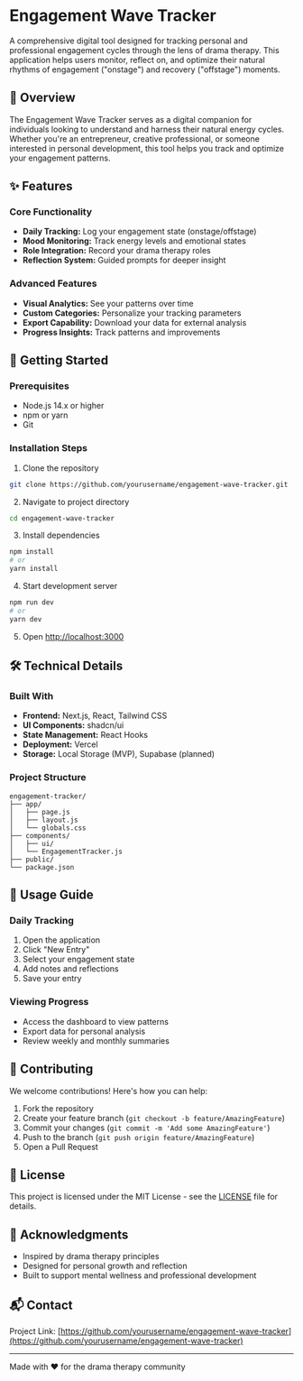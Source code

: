 # Engagement Wave Tracker

A comprehensive digital tool designed for tracking personal and professional engagement cycles through the lens of drama therapy. This application helps users monitor, reflect on, and optimize their natural rhythms of engagement ("onstage") and recovery ("offstage") moments.

## 🌟 Overview

The Engagement Wave Tracker serves as a digital companion for individuals looking to understand and harness their natural energy cycles. Whether you're an entrepreneur, creative professional, or someone interested in personal development, this tool helps you track and optimize your engagement patterns.

## ✨ Features

### Core Functionality
- **Daily Tracking:** Log your engagement state (onstage/offstage)
- **Mood Monitoring:** Track energy levels and emotional states
- **Role Integration:** Record your drama therapy roles
- **Reflection System:** Guided prompts for deeper insight

### Advanced Features
- **Visual Analytics:** See your patterns over time
- **Custom Categories:** Personalize your tracking parameters
- **Export Capability:** Download your data for external analysis
- **Progress Insights:** Track patterns and improvements

## 🚀 Getting Started

### Prerequisites
- Node.js 14.x or higher
- npm or yarn
- Git

### Installation Steps

1. Clone the repository
```bash
git clone https://github.com/yourusername/engagement-wave-tracker.git
```

2. Navigate to project directory
```bash
cd engagement-wave-tracker
```

3. Install dependencies
```bash
npm install
# or
yarn install
```

4. Start development server
```bash
npm run dev
# or
yarn dev
```

5. Open [http://localhost:3000](http://localhost:3000)

## 🛠 Technical Details

### Built With
- **Frontend:** Next.js, React, Tailwind CSS
- **UI Components:** shadcn/ui
- **State Management:** React Hooks
- **Deployment:** Vercel
- **Storage:** Local Storage (MVP), Supabase (planned)

### Project Structure
```
engagement-tracker/
├── app/
│   ├── page.js
│   ├── layout.js
│   └── globals.css
├── components/
│   ├── ui/
│   └── EngagementTracker.js
├── public/
└── package.json
```

## 📱 Usage Guide

### Daily Tracking
1. Open the application
2. Click "New Entry"
3. Select your engagement state
4. Add notes and reflections
5. Save your entry

### Viewing Progress
- Access the dashboard to view patterns
- Export data for personal analysis
- Review weekly and monthly summaries

## 🤝 Contributing

We welcome contributions! Here's how you can help:

1. Fork the repository
2. Create your feature branch (`git checkout -b feature/AmazingFeature`)
3. Commit your changes (`git commit -m 'Add some AmazingFeature'`)
4. Push to the branch (`git push origin feature/AmazingFeature`)
5. Open a Pull Request

## 📄 License

This project is licensed under the MIT License - see the [LICENSE](LICENSE) file for details.

## 🙏 Acknowledgments

- Inspired by drama therapy principles
- Designed for personal growth and reflection
- Built to support mental wellness and professional development

## 📬 Contact

Project Link: [https://github.com/yourusername/engagement-wave-tracker](https://github.com/yourusername/engagement-wave-tracker)

---

Made with ❤️ for the drama therapy community
